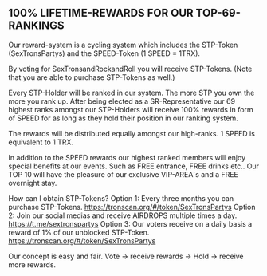 ## 100% LIFETIME-REWARDS FOR OUR TOP-69-RANKINGS

Our reward-system is a cycling system which includes the STP-Token (SexTronsPartys) and the SPEED-Token (1 SPEED = 1TRX).

By voting for SexTronsandRockandRoll you will receive STP-Tokens.
(Note that you are able to purchase STP-Tokens as well.)

Every STP-Holder will be ranked in our system. The more STP you own the more you rank up. After being elected as a SR-Representative our 69 highest ranks amongst our STP-Holders will receive 100% rewards in form of SPEED for as long as they hold their position in our ranking system.

The rewards will be distributed equally amongst our high-ranks.
1 SPEED is equivalent to 1 TRX.

In addition to the SPEED rewards our highest ranked members will enjoy special benefits at our events. Such as FREE entrance, FREE drinks etc.. Our TOP 10 will have the pleasure of our exclusive VIP-AREA´s and a FREE overnight stay.

How can I obtain STP-Tokens? 
Option 1: Every three months you can purchase STP-Tokens. https://tronscan.org/#/token/SexTronsPartys
Option 2: Join our social medias and receive AIRDROPS multiple times a day. https://t.me/sextronspartys
Option 3: Our voters receive on a daily basis a reward of 1% of our unblocked STP-Token. https://tronscan.org/#/token/SexTronsPartys

Our concept is easy and fair. Vote -> receive rewards -> Hold -> receive more rewards.
